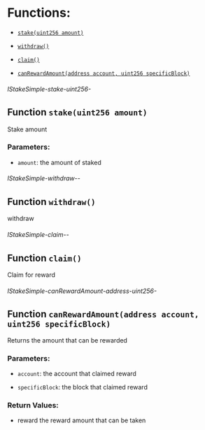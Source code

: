 # Functions:

- [`stake(uint256 amount)`](#IStakeSimple-stake-uint256-)

- [`withdraw()`](#IStakeSimple-withdraw--)

- [`claim()`](#IStakeSimple-claim--)

- [`canRewardAmount(address account, uint256 specificBlock)`](#IStakeSimple-canRewardAmount-address-uint256-)

###### IStakeSimple-stake-uint256-

## Function `stake(uint256 amount)`

Stake amount

### Parameters:

- `amount`:  the amount of staked

###### IStakeSimple-withdraw--

## Function `withdraw()`

withdraw

###### IStakeSimple-claim--

## Function `claim()`

Claim for reward

###### IStakeSimple-canRewardAmount-address-uint256-

## Function `canRewardAmount(address account, uint256 specificBlock)`

Returns the amount that can be rewarded

### Parameters:

- `account`:  the account that claimed reward

- `specificBlock`: the block that claimed reward

### Return Values:

- reward the reward amount that can be taken
